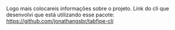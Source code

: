 Logo mais colocareis informações sobre o projeto.
Link do cli que desenvolvi que está utilizando esse pacote: https://github.com/jonathangsbr/tabfipe-cli
